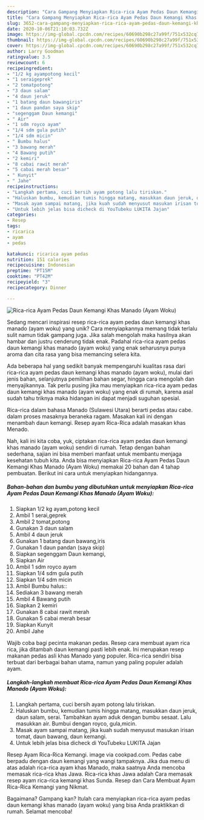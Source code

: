 ```yaml
---
description: "Cara Gampang Menyiapkan Rica-rica Ayam Pedas Daun Kemangi Khas Manado (Ayam Woku) Anti Gagal"
title: "Cara Gampang Menyiapkan Rica-rica Ayam Pedas Daun Kemangi Khas Manado (Ayam Woku) Anti Gagal"
slug: 3652-cara-gampang-menyiapkan-rica-rica-ayam-pedas-daun-kemangi-khas-manado-ayam-woku-anti-gagal
date: 2020-10-06T21:10:03.732Z
image: https://img-global.cpcdn.com/recipes/60690b298c27a99f/751x532cq70/rica-rica-ayam-pedas-daun-kemangi-khas-manado-ayam-woku-foto-resep-utama.jpg
thumbnail: https://img-global.cpcdn.com/recipes/60690b298c27a99f/751x532cq70/rica-rica-ayam-pedas-daun-kemangi-khas-manado-ayam-woku-foto-resep-utama.jpg
cover: https://img-global.cpcdn.com/recipes/60690b298c27a99f/751x532cq70/rica-rica-ayam-pedas-daun-kemangi-khas-manado-ayam-woku-foto-resep-utama.jpg
author: Larry Goodman
ratingvalue: 3.5
reviewcount: 6
recipeingredient:
- "1/2 kg ayampotong kecil"
- "1 seraigeprek"
- "2 tomatpotong"
- "3 daun salam"
- "4 daun jeruk"
- "1 batang daun bawangiris"
- "1 daun pandan saya skip"
- "segenggam Daun kemangi"
- " Air"
- "1 sdm royco ayam"
- "1/4 sdm gula putih"
- "1/4 sdm micin"
- " Bumbu halus"
- "3 bawang merah"
- "4 Bawang putih"
- "2 kemiri"
- "8 cabai rawit merah"
- "5 cabai merah besar"
- " Kunyit"
- " Jahe"
recipeinstructions:
- "Langkah pertama, cuci bersih ayam potong lalu tiriskan."
- "Haluskan bumbu, kemudian tumis hingga matang, masukkan daun jeruk, daun salam, serai. Tambahkan ayam aduk dengan bumbu sesaat. Lalu masukkan air. Bumbui dengan royco, gula,micin."
- "Masak ayam sampai matang, jika kuah sudah menyusut masukan irisan tomat, daun bawang, daun kemangi."
- "Untuk lebih jelas bisa dicheck di YouTubeku LUKITA Jajan"
categories:
- Resep
tags:
- ricarica
- ayam
- pedas

katakunci: ricarica ayam pedas 
nutrition: 151 calories
recipecuisine: Indonesian
preptime: "PT15M"
cooktime: "PT42M"
recipeyield: "3"
recipecategory: Dinner

---
```



![Rica-rica Ayam Pedas Daun Kemangi Khas Manado (Ayam Woku)](https://img-global.cpcdn.com/recipes/60690b298c27a99f/751x532cq70/rica-rica-ayam-pedas-daun-kemangi-khas-manado-ayam-woku-foto-resep-utama.jpg)

Sedang mencari inspirasi resep rica-rica ayam pedas daun kemangi khas manado (ayam woku) yang unik? Cara menyiapkannya memang tidak terlalu sulit namun tidak gampang juga. Jika salah mengolah maka hasilnya akan hambar dan justru cenderung tidak enak. Padahal rica-rica ayam pedas daun kemangi khas manado (ayam woku) yang enak seharusnya punya aroma dan cita rasa yang bisa memancing selera kita.

Ada beberapa hal yang sedikit banyak mempengaruhi kualitas rasa dari rica-rica ayam pedas daun kemangi khas manado (ayam woku), mulai dari jenis bahan, selanjutnya pemilihan bahan segar, hingga cara mengolah dan menyajikannya. Tak perlu pusing jika mau menyiapkan rica-rica ayam pedas daun kemangi khas manado (ayam woku) yang enak di rumah, karena asal sudah tahu triknya maka hidangan ini dapat menjadi suguhan spesial.

Rica-rica dalam bahasa Manado (Sulawesi Utara) berarti pedas atau cabe. dalam proses masaknya beraneka ragam. Masakan kali ini dengan menambah daun kemangi. Resep ayam Rica-Rica adalah masakan khas Menado.


Nah, kali ini kita coba, yuk, ciptakan rica-rica ayam pedas daun kemangi khas manado (ayam woku) sendiri di rumah. Tetap dengan bahan sederhana, sajian ini bisa memberi manfaat untuk membantu menjaga kesehatan tubuh kita. Anda bisa menyiapkan Rica-rica Ayam Pedas Daun Kemangi Khas Manado (Ayam Woku) memakai 20 bahan dan 4 tahap pembuatan. Berikut ini cara untuk menyiapkan hidangannya.

<!--inarticleads1-->

##### Bahan-bahan dan bumbu yang dibutuhkan untuk menyiapkan Rica-rica Ayam Pedas Daun Kemangi Khas Manado (Ayam Woku):

1. Siapkan 1/2 kg ayam,potong kecil
1. Ambil 1 serai,geprek
1. Ambil 2 tomat,potong
1. Gunakan 3 daun salam
1. Ambil 4 daun jeruk
1. Gunakan 1 batang daun bawang,iris
1. Gunakan 1 daun pandan (saya skip)
1. Siapkan segenggam Daun kemangi,
1. Siapkan  Air
1. Ambil 1 sdm royco ayam
1. Siapkan 1/4 sdm gula putih
1. Siapkan 1/4 sdm micin
1. Ambil  Bumbu halus::
1. Sediakan 3 bawang merah
1. Ambil 4 Bawang putih
1. Siapkan 2 kemiri
1. Gunakan 8 cabai rawit merah
1. Gunakan 5 cabai merah besar
1. Siapkan  Kunyit
1. Ambil  Jahe


Wajib coba bagi pecinta makanan pedas. Resep cara membuat ayam rica rica, jika ditambah daun kemangi pasti lebih enak. Ini merupakan resep makanan pedas asli khas Manado yang populer. Rica-rica sendiri bisa terbuat dari berbagai bahan utama, namun yang paling populer adalah ayam. 

<!--inarticleads2-->

##### Langkah-langkah membuat Rica-rica Ayam Pedas Daun Kemangi Khas Manado (Ayam Woku):

1. Langkah pertama, cuci bersih ayam potong lalu tiriskan.
1. Haluskan bumbu, kemudian tumis hingga matang, masukkan daun jeruk, daun salam, serai. Tambahkan ayam aduk dengan bumbu sesaat. Lalu masukkan air. Bumbui dengan royco, gula,micin.
1. Masak ayam sampai matang, jika kuah sudah menyusut masukan irisan tomat, daun bawang, daun kemangi.
1. Untuk lebih jelas bisa dicheck di YouTubeku LUKITA Jajan


Resep Ayam Rica-Rica Kemangi. image via cookpad.com. Pedas cabe berpadu dengan daun kemangi yang wangi tampaknya. Jika dua menu di atas adalah rica-rica ayam khas Manado, maka saatnya Anda mencoba memasak rica-rica khas Jawa. Rica-rica khas Jawa adalah Cara memasak resep ayam rica-rica kemangi khas Sunda. Resep dan Cara Membuat Ayam Rica-Rica Kemangi yang Nikmat. 

Bagaimana? Gampang kan? Itulah cara menyiapkan rica-rica ayam pedas daun kemangi khas manado (ayam woku) yang bisa Anda praktikkan di rumah. Selamat mencoba!
